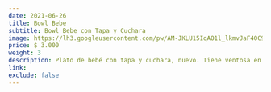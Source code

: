 ```yaml
---
date: 2021-06-26
title: Bowl Bebe
subtitle: Bowl Bebe con Tapa y Cuchara
image: https://lh3.googleusercontent.com/pw/AM-JKLU15IqAO1l_lkmvJaF40C9Q5eFcgYbZt1hIUdGlhuQdXBygWX7Scnyvc5XFDLtVLWDnZpyXBu-GMWtO_Uq2rStOS_8sSit7UZN_S7YPkUyYxKbPQkjE_E7tWo6beaniZx7vkSUwnZRPC5exGsmSbNlMug=w573-h621-no?authuser=0
price: $ 3.000
weight: 3
description: Plato de bebé con tapa y cuchara, nuevo. Tiene ventosa en el fondo para adherir a la mesa
link: 
exclude: false
---
```

